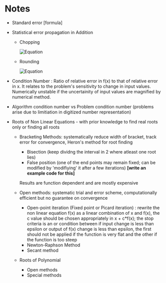 # Notes

- Standard error [formula]
- Statistical error propagation in Addition
  - Chopping
    
    ![Equation](https://quicklatex.com/cache3/de/ql_08d5fad754bc908658a2ac515e955dde_l3.png)

  -  Rounding
    
     ![Equation](https://quicklatex.com/cache3/48/ql_9c20a688b3e44100a6e049826502ba48_l3.png)

- Condition Number : Ratio of relative error in f(x) to that of relative error in x. It relates to the problem's sensitivity to change in input values. Numerically unstable if the uncertainity of input values are magnified by numerical method.
-  Algorithm condition number vs Problem condition number (problems arise due to limitiation in digitized number representation)

- Roots of Non Linear Equations - with prior knowledge to find real roots only or finding all roots
  - Bracketing Methods: systematically reduce width of bracket, track error for convergence, Heron's method for root finding
    - Bisection (keep dividng the interval in 2 where atleast one root lies)
    - False position (one of the end points may remain fixed; can be modified by 'modifiying' it after a few iterations) **[write an example code for this]**
    
    Results are function dependent and are mostly expensive
  - Open methods: systematic trial and error scheme, computationally efficient but no guarantee on convergence
    - Open-point iteration (Fixed point or Picard iteration) :  rewrite the non linear equation f(x) as a linear combination of x and f(x), the c value should be chosen appropriately in x + c*f(x); the stop criteria is an or condition between if input change is less than epsilon or output of f(x) change is less than epsilon, the first should not be applied if the function is very flat and the other if the function is too steep
    - Newton-Raphson Method
    - Secant method
  - Roots of Polynomial
    - Open methods
    - Special methods             
